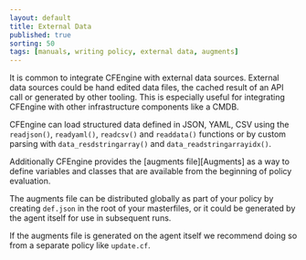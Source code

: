 ```yaml
---
layout: default
title: External Data
published: true
sorting: 50
tags: [manuals, writing policy, external data, augments]
---
```


It is common to integrate CFEngine with external data sources. External data
sources could be hand edited data files, the cached result of an API call or
generated by other tooling. This is especially useful for integrating CFEngine
with other infrastructure components like a CMDB.

CFEngine can load structured data defined in JSON, YAML, CSV using the
`readjson()`, `readyaml()`, `readcsv()` and `readdata()` functions or by custom
parsing with `data_resdstringarray()` and `data_readstringarrayidx()`.

Additionally CFEngine provides the [augments file][Augments] as a way to define variables
and classes that are available from the beginning of policy evaluation.

The augments file can be distributed globally as part of your policy by creating
`def.json` in the root of your masterfiles, or it could be generated by the
agent itself for use in subsequent runs.

If the augments file is generated on the agent itself we recommend doing so from
a separate policy like `update.cf`.
